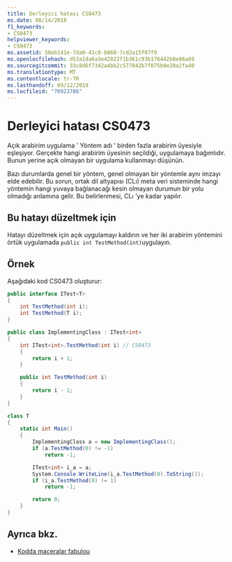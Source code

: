 ```yaml
---
title: Derleyici hatası CS0473
ms.date: 08/14/2018
f1_keywords:
- CS0473
helpviewer_keywords:
- CS0473
ms.assetid: 58eb141e-7da0-41c8-b868-7cd2a15f07f9
ms.openlocfilehash: d53a1da6a3e42022f1b361c93b176442b8e86a69
ms.sourcegitcommit: 33c8d6f7342a4bb2c577842b7f075b0e20a2fa40
ms.translationtype: MT
ms.contentlocale: tr-TR
ms.lasthandoff: 09/12/2019
ms.locfileid: "70923786"
---
```

# <a name="compiler-error-cs0473"></a>Derleyici hatası CS0473

Açık arabirim uygulama ' Yöntem adı ' birden fazla arabirim üyesiyle eşleşiyor. Gerçekte hangi arabirim üyesinin seçildiği, uygulamaya bağımlıdır. Bunun yerine açık olmayan bir uygulama kullanmayı düşünün.

Bazı durumlarda genel bir yöntem, genel olmayan bir yöntemle aynı imzayı elde edebilir. Bu sorun, ortak dil altyapısı (CLı) meta veri sisteminde hangi yöntemin hangi yuvaya bağlanacağı kesin olmayan durumun bir yolu olmadığı anlamına gelir. Bu belirlenmesi, CLı 'ye kadar yapılır.

## <a name="to-correct-this-error"></a>Bu hatayı düzeltmek için

Hatayı düzeltmek için açık uygulamayı kaldırın ve her iki arabirim yöntemini örtük uygulamada `public int TestMethod(int)`uygulayın.

## <a name="example"></a>Örnek

Aşağıdaki kod CS0473 oluşturur:

```csharp
public interface ITest<T>
{
    int TestMethod(int i);
    int TestMethod(T i);
}

public class ImplementingClass : ITest<int>
{
    int ITest<int>.TestMethod(int i) // CS0473
    {
        return i + 1;
    }

    public int TestMethod(int i)
    {
        return i - 1;
    }
}

class T
{
    static int Main()
    {
        ImplementingClass a = new ImplementingClass();
        if (a.TestMethod(0) != -1)
            return -1;

        ITest<int> i_a = a;
        System.Console.WriteLine(i_a.TestMethod(0).ToString());
        if (i_a.TestMethod(0) != 1)
            return -1;

        return 0;
    }
}
```

## <a name="see-also"></a>Ayrıca bkz.

- [Kodda maceralar fabulou](https://blogs.msdn.microsoft.com/ericlippert/2006/04/06/odious-ambiguous-overloads-part-two/)
